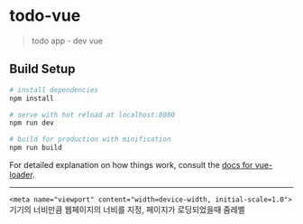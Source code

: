 # todo-vue

> todo app - dev vue

## Build Setup

``` bash
# install dependencies
npm install

# serve with hot reload at localhost:8080
npm run dev

# build for production with minification
npm run build
```

For detailed explanation on how things work, consult the [docs for vue-loader](http://vuejs.github.io/vue-loader).

---

`<meta name="viewport" content="width=device-width, initial-scale=1.0">`  
기기의 너비만큼 웹페이지의 너비를 지정, 페이지가 로딩되었을때 줌레벨
